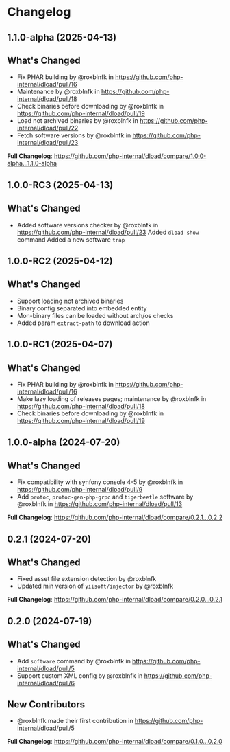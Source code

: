 # Changelog

## 1.1.0-alpha (2025-04-13)

## What's Changed
* Fix PHAR building by @roxblnfk in https://github.com/php-internal/dload/pull/16
* Maintenance by @roxblnfk in https://github.com/php-internal/dload/pull/18
* Check binaries before downloading by @roxblnfk in https://github.com/php-internal/dload/pull/19
* Load not archived binaries by @roxblnfk in https://github.com/php-internal/dload/pull/22
* Fetch software versions by @roxblnfk in https://github.com/php-internal/dload/pull/23


**Full Changelog**: https://github.com/php-internal/dload/compare/1.0.0-alpha...1.1.0-alpha

## 1.0.0-RC3 (2025-04-13)

## What's Changed
* Added software versions checker by @roxblnfk in https://github.com/php-internal/dload/pull/23
  Added `dload show` command
  Added a new software `trap`

## 1.0.0-RC2 (2025-04-12)

## What's Changed
- Support loading not archived binaries
- Binary config separated into embedded entity
- Mon-binary files can be loaded without arch/os checks
- Added param `extract-path` to download action

## 1.0.0-RC1 (2025-04-07)

## What's Changed
* Fix PHAR building by @roxblnfk in https://github.com/php-internal/dload/pull/16
* Make lazy loading of releases pages; maintenance by @roxblnfk in https://github.com/php-internal/dload/pull/18
* Check binaries before downloading by @roxblnfk in https://github.com/php-internal/dload/pull/19

## 1.0.0-alpha (2024-07-20)

## What's Changed
* Fix compatibility with synfony console 4-5 by @roxblnfk in https://github.com/php-internal/dload/pull/9
* Add `protoc`, `protoc-gen-php-grpc` and `tigerbeetle` software  by @roxblnfk in https://github.com/php-internal/dload/pull/13

**Full Changelog**: https://github.com/php-internal/dload/compare/0.2.1...0.2.2

## 0.2.1 (2024-07-20)

## What's Changed
* Fixed asset file extension detection by @roxblnfk
* Updated min version of `yiisoft/injector` by @roxblnfk

**Full Changelog**: https://github.com/php-internal/dload/compare/0.2.0...0.2.1

## 0.2.0 (2024-07-19)

## What's Changed
* Add `software` command by @roxblnfk in https://github.com/php-internal/dload/pull/5
* Support custom XML config by @roxblnfk in https://github.com/php-internal/dload/pull/6

## New Contributors
* @roxblnfk made their first contribution in https://github.com/php-internal/dload/pull/5

**Full Changelog**: https://github.com/php-internal/dload/compare/0.1.0...0.2.0
